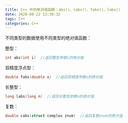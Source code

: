 ```yaml
---
title: C++ 中的绝对值函数：abs()、cabs()、fabs()、labs()
date: 2020-08-22 13:30:32
tags: C++
categories: C++
---
```

不同类型的数据使用不同类型的绝对值函数：

整型：

```c++
int abs(int i)  //返回整型参数i的绝对值 
```

双精度浮点型：
```c++
double fabs(double x)  //返回双精度参数x的绝对值    
```

长整型：
```c++
long labs(long n)  //返回长整型参数n的绝对值 
```

复数：
```c++
double cabs(struct complex znum)  //返回复数znum的绝对值  
```